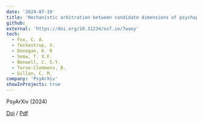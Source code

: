 ```yaml
---
date: '2024-07-19'
title: 'Mechanistic arbitration between candidate dimensions of psychopathology'
github:
external: 'https://doi.org/10.31234/osf.io/7waey'
tech:
  - Fox, C. A.
  - Teckentrup, V.
  - Donegan, K. R
  - Seow, T. X.F.
  - Benwell, C. S.Y.
  - Tervo-Clemmens, B.
  - Gillan, C. M.
company: 'PsyArXiv'
showInProjects: true
---
```


PsyArXiv (2024)

[Doi](https://doi.org/10.31234/osf.io/7waey) / [Pdf](/files/2024-07-19-Mechanistic-arbitration-between-candidate.pdf)
